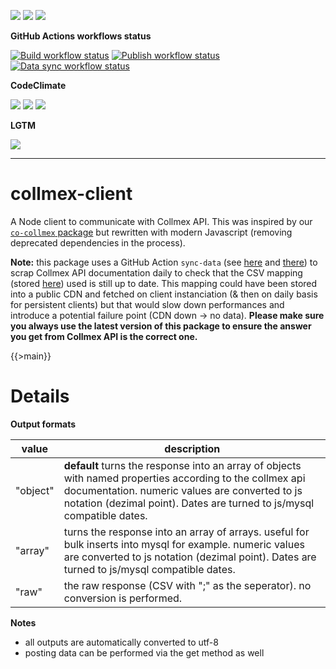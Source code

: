 ![](https://img.shields.io/github/package-json/v/kaskadi/aws-es-client)
![](https://img.shields.io/badge/code--style-standard-blue)
![](https://img.shields.io/github/license/kaskadi/aws-es-client?color=blue)

**GitHub Actions workflows status**

[![Build workflow status](https://img.shields.io/github/workflow/status/kaskadi/collmex-client/build?label=build&logo=mocha)](https://github.com/kaskadi/collmex-client/actions?query=workflow%3Abuild)
[![Publish workflow status](https://img.shields.io/github/workflow/status/kaskadi/collmex-client/publish?label=publish&logo=npm)](https://github.com/kaskadi/collmex-client/actions?query=workflow%3Apublish)
[![Data sync workflow status](https://img.shields.io/github/workflow/status/kaskadi/collmex-client/sync-data?label=sync-data&logo=github-actions)](https://github.com/kaskadi/collmex-client/actions?query=workflow%3Async-data)

**CodeClimate**

[![](https://img.shields.io/codeclimate/maintainability/kaskadi/aws-es-client?label=maintainability&logo=Code%20Climate)](https://codeclimate.com/github/kaskadi/aws-es-client)
[![](https://img.shields.io/codeclimate/tech-debt/kaskadi/aws-es-client?label=technical%20debt&logo=Code%20Climate)](https://codeclimate.com/github/kaskadi/aws-es-client)
[![](https://img.shields.io/codeclimate/coverage/kaskadi/aws-es-client?label=test%20coverage&logo=Code%20Climate)](https://codeclimate.com/github/kaskadi/aws-es-client)

**LGTM**

[![](https://img.shields.io/lgtm/grade/javascript/github/kaskadi/aws-es-client?label=code%20quality&logo=LGTM)](https://lgtm.com/projects/g/kaskadi/aws-es-client/?mode=list&logo=LGTM)

****

# collmex-client

A Node client to communicate with Collmex API. This was inspired by our [`co-collmex` package](https://www.npmjs.com/package/co-collmex) but rewritten with modern Javascript (removing deprecated dependencies in the process).

**Note:** this package uses a GitHub Action `sync-data` (see [here](https://github.com/kaskadi/collmex-client/actions?query=workflow%3Async-data) and [there](./.github/workflows/sync-data.yml)) to scrap Collmex API documentation daily to check that the CSV mapping (stored [here](./data/satzarten.json)) used is still up to date. This mapping could have been stored into a public CDN and fetched on client instanciation (& then on daily basis for persistent clients) but that would slow down performances and introduce a potential failure point (CDN down -> no data). **Please make sure you always use the latest version of this package to ensure the answer you get from Collmex API is the correct one.**

{{>main}}

# Details

**Output formats <a name="output-formats"></a>**

| value | description |
| --- | --- |
| "object" | **default** turns the response into an array of objects with named properties according to the collmex api documentation. numeric values are converted to js notation (dezimal point). Dates are turned to js/mysql compatible dates.|
| "array" | turns the response into an array of arrays. useful for bulk inserts into mysql for example. numeric values are converted to js notation (dezimal point). Dates are turned to js/mysql compatible dates.|
| "raw" | the raw response (CSV with ";" as the seperator). no conversion is performed. |

**Notes**

- all outputs are automatically converted to utf-8
- posting data can be performed via the get method as well